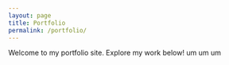 ```yaml
---
layout: page
title: Portfolio
permalink: /portfolio/
---
```


Welcome to my portfolio site. Explore my work below! um um um
